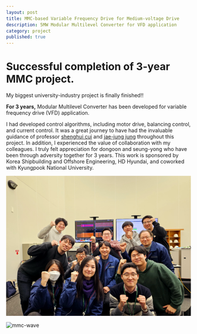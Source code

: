 ```yaml
---
layout: post
title: MMC-based Variable Frequency Drive for Medium-voltage Drive
description: 5MW Modular Multilevel Converter for VFD application
category: project
published: true
---
```



# Successful completion of 3-year MMC project. 

My biggest university-industry project is finally finished!!

**For 3 years,**
Modular Multilevel Converter has been developed for variable frequency drive (VFD) application.

I had developed control algorithms, including motor drive, balancing control, and current control.
It was a great journey to have had the invaluable guidance of professor [shenghui cui](https://www.linkedin.com/in/shcui/) and [jae-jung jung](https://knuecslab.wixsite.com/knuecslab/professor) throughout this project.
In addition, I experienced the value of collaboration with my colleagues.
I truly felt appreciation for dongoon and seung-yong who have been through adversity together for 3 years.
This work is sponsored by Korea Shipbuilding and Offshore Engineering, HD Hyundai, and coworked with Kyungpook National University.

![mmc-wave](/assets/images/project/mmc_mvdrive_team.png)

![mmc-wave](/assets/images/project/mmc_mvdrive.jpeg)

